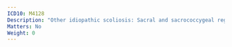 ```yaml
---
ICD10: M4128
Description: "Other idiopathic scoliosis: Sacral and sacrococcygeal region"
Matters: No
Weight: 0
---
```


